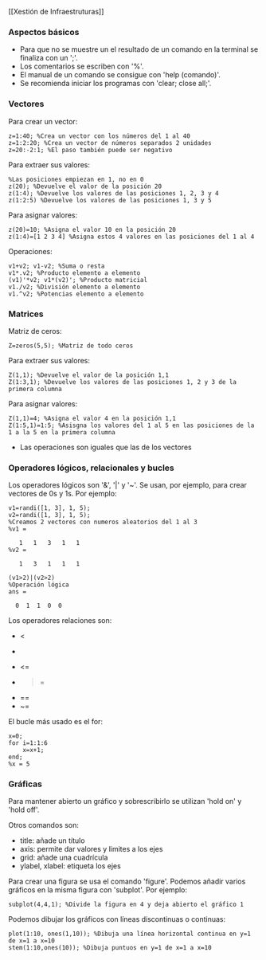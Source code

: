 [[Xestión de Infraestruturas]]

### Aspectos básicos
+ Para que no se muestre un el resultado de un comando en la terminal se finaliza con un ';'.
+ Los comentarios se escriben con '%'.
+ El manual de un comando se consigue con 'help (comando)'.
+ Se recomienda iniciar los programas con 'clear; close all;'.

### Vectores
Para crear un vector:
```
z=1:40; %Crea un vector con los números del 1 al 40
z=1:2:20; %Crea un vector de números separados 2 unidades
z=20:-2:1; %El paso también puede ser negativo
```

Para extraer sus valores:
```
%Las posiciones empiezan en 1, no en 0
z(20); %Devuelve el valor de la posición 20
z(1:4); %Devuelve los valores de las posiciones 1, 2, 3 y 4
z(1:2:5) %Devuelve los valores de las posiciones 1, 3 y 5
```

Para asignar valores:
```
z(20)=10; %Asigna el valor 10 en la posición 20
z(1:4)=[1 2 3 4] %Asigna estos 4 valores en las posiciones del 1 al 4
```

Operaciones:
```
v1+v2; v1-v2; %Suma o resta
v1*.v2; %Producto elemento a elemento
(v1)'*v2; v1*(v2)'; %Producto matricial
v1./v2; %División elemento a elemento
v1.^v2; %Potencias elemento a elemento
```

### Matrices
Matriz de ceros:
```
Z=zeros(5,5); %Matriz de todo ceros
```

Para extraer sus valores:
```
Z(1,1); %Devuelve el valor de la posición 1,1
Z(1:3,1); %Devuelve los valores de las posiciones 1, 2 y 3 de la primera columna
```

Para asignar valores:
```
Z(1,1)=4; %Asigna el valor 4 en la posición 1,1
Z(1:5,1)=1:5; %Asisgna los valores del 1 al 5 en las posiciones de la 1 a la 5 en la primera columna
```

+ Las operaciones son iguales que las de los vectores

### Operadores lógicos, relacionales y bucles
Los operadores lógicos son '&', '|' y '~'. Se usan, por ejemplo, para crear vectores de 0s y 1s. Por ejemplo:
```
v1=randi([1, 3], 1, 5);
v2=randi([1, 3], 1, 5);
%Creamos 2 vectores con numeros aleatorios del 1 al 3
%v1 =

   1   1   3   1   1
%v2 =

   1   3   1   1   1
   
(v1>2)|(v2>2)
%Operación lógica
ans =

  0  1  1  0  0
```

Los operadores relaciones son:
+ <
+ >
+ <=
+ >=
+ ==
+ ~=

El bucle más usado es el for:
```
x=0;
for i=1:1:6
	x=x+1;
end;
%x = 5
```

### Gráficas
Para mantener abierto un gráfico y sobrescribirlo se utilizan 'hold on' y 'hold off'.

Otros comandos son:
+ title: añade un título
+ axis: permite dar valores y limites a los ejes
+ grid: añade una cuadrícula
+ ylabel, xlabel: etiqueta los ejes

Para crear una figura se usa el comando 'figure'. Podemos añadir varios gráficos en la misma figura con 'subplot'. Por ejemplo:
```
subplot(4,4,1); %Divide la figura en 4 y deja abierto el gráfico 1
```

Podemos dibujar los gráficos con líneas discontinuas o continuas:
```
plot(1:10, ones(1,10)); %Dibuja una línea horizontal continua en y=1 de x=1 a x=10
stem(1:10,ones(10)); %Dibuja puntuos en y=1 de x=1 a x=10
```